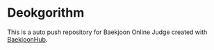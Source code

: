 # Deokgorithm
This is a auto push repository for Baekjoon Online Judge created with [BaekjoonHub](https://github.com/BaekjoonHub/BaekjoonHub).
